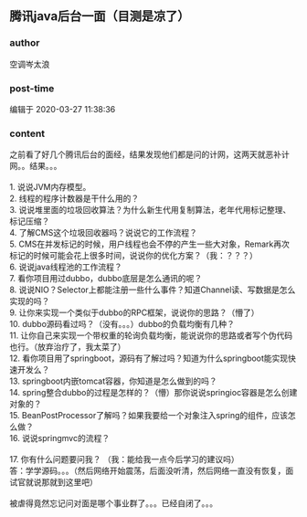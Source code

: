 ## 腾讯java后台一面（目测是凉了）
### author 
空调岑太浪
### post-time 

编辑于  2020-03-27 11:38:36
### content 
<div class="post-topic-des nc-post-content">
 <div>
  之前看了好几个腾讯后台的面经，结果发现他们都是问的计网，这两天就恶补计网。。结果。。。
 </div>
 <div>
  <br/>
 </div>
 <div>
  1. 说说JVM内存模型。
 </div>
 <div>
  2. 线程的程序计数器是干什么用的？
 </div>
 <div>
  3. 说说堆里面的垃圾回收算法？为什么新生代用复制算法，老年代用标记整理、标记压缩？
 </div>
 <div>
  4. 了解CMS这个垃圾回收器吗？说说它的工作流程？
 </div>
 <div>
  5. CMS在并发标记的时候，用户线程也会不停的产生一些大对象，Remark再次标记的时候可能会花上很多时间，说说你的优化方案？（我：？？？）
 </div>
 <div>
  6. 说说java线程池的工作流程？
 </div>
 <div>
  7. 看你项目用过dubbo，dubbo底层是怎么通讯的呢？
 </div>
 <div>
  8. 说说NIO？Selector上都能注册一些什么事件？知道Channel读、写数据是怎么实现的吗？
 </div>
 <div>
  9. 让你来实现一个类似于dubbo的RPC框架，说说你的思路？（懵了）
 </div>
 <div>
  10. dubbo源码看过吗？（没有。。。）dubbo的负载均衡有几种？
 </div>
 <div>
  11. 让你自己来实现一个带权重的轮询负载均衡，能说说你的思路或者写个伪代码也行。（放弃治疗了，我太菜了）
 </div>
 <div>
  12. 看你项目用了springboot，源码有了解过吗？知道为什么springboot能实现快速开发么？
 </div>
 <div>
  13. springboot内嵌tomcat容器，你知道是怎么做到的吗？
 </div>
 <div>
  14. spring整合dubbo的过程是怎样的？（懵）那你说说springioc容器是怎么创建对象的？
 </div>
 <div>
  15. BeanPostProcessor了解吗？如果我要给一个对象注入spring的组件，应该怎么做？
 </div>
 <div>
  16. 说说springmvc的流程？
 </div>
 <div>
  <br/>
 </div>
 <div>
  17. 你有什么问题要问我？ （我：能给我一点今后学习的建议吗）
 </div>
 <div>
  答：学学源码。。。（然后网络开始震荡，后面没听清，然后网络一直没有恢复，面试官就说那就到这里吧）
 </div>
 <div>
  <br/>
 </div>
 <div>
  被虐得竟然忘记问对面是哪个事业群了。。。已经自闭了。。。
 </div>
</div>
